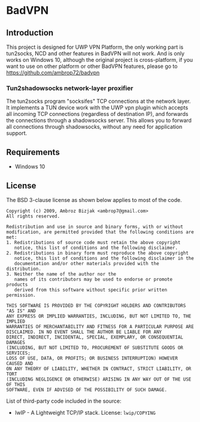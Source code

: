 # BadVPN

## Introduction

This project is designed for UWP VPN Platform, the only working part is tun2socks, NCD and other features in BadVPN will not work.
And is only works on Windows 10, although the original project is cross-platform, if you want to use on other platform or other BadVPN features, please go to https://github.com/ambrop72/badvpn

### Tun2shadowsocks network-layer proxifier

The tun2socks program "socksifes" TCP connections at the network layer.
It implements a TUN device work with the UWP vpn plugin which accepts all incoming TCP connections (regardless of destination IP), and forwards the connections through a shadowsocks server.
This allows you to forward all connections through shadowsocks, without any need for application support.

## Requirements

 * Windows 10

## License

The BSD 3-clause license as shown below applies to most of the code.

```
Copyright (c) 2009, Ambroz Bizjak <ambrop7@gmail.com>
All rights reserved.

Redistribution and use in source and binary forms, with or without
modification, are permitted provided that the following conditions are met:
1. Redistributions of source code must retain the above copyright
   notice, this list of conditions and the following disclaimer.
2. Redistributions in binary form must reproduce the above copyright
   notice, this list of conditions and the following disclaimer in the
   documentation and/or other materials provided with the distribution.
3. Neither the name of the author nor the
   names of its contributors may be used to endorse or promote products
   derived from this software without specific prior written permission.

THIS SOFTWARE IS PROVIDED BY THE COPYRIGHT HOLDERS AND CONTRIBUTORS "AS IS" AND
ANY EXPRESS OR IMPLIED WARRANTIES, INCLUDING, BUT NOT LIMITED TO, THE IMPLIED
WARRANTIES OF MERCHANTABILITY AND FITNESS FOR A PARTICULAR PURPOSE ARE
DISCLAIMED. IN NO EVENT SHALL THE AUTHOR BE LIABLE FOR ANY
DIRECT, INDIRECT, INCIDENTAL, SPECIAL, EXEMPLARY, OR CONSEQUENTIAL DAMAGES
(INCLUDING, BUT NOT LIMITED TO, PROCUREMENT OF SUBSTITUTE GOODS OR SERVICES;
LOSS OF USE, DATA, OR PROFITS; OR BUSINESS INTERRUPTION) HOWEVER CAUSED AND
ON ANY THEORY OF LIABILITY, WHETHER IN CONTRACT, STRICT LIABILITY, OR TORT
(INCLUDING NEGLIGENCE OR OTHERWISE) ARISING IN ANY WAY OUT OF THE USE OF THIS
SOFTWARE, EVEN IF ADVISED OF THE POSSIBILITY OF SUCH DAMAGE.
```

List of third-party code included in the source:
- lwIP - A Lightweight TCP/IP stack. License: `lwip/COPYING`
